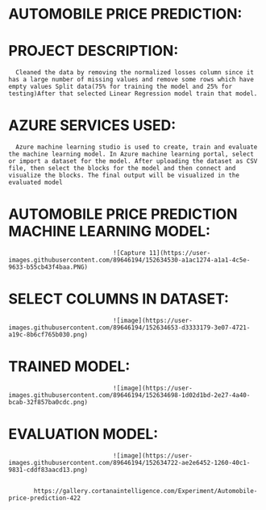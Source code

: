 # AUTOMOBILE PRICE PREDICTION:

# PROJECT DESCRIPTION:
      
      Cleaned the data by removing the normalized losses column since it has a large number of missing values and remove some rows which have empty values Split data(75% for training the model and 25% for testing)After that selected Linear Regression model train that model.

# AZURE SERVICES USED:
      
      Azure machine learning studio is used to create, train and evaluate the machine learning model. In Azure machine learning portal, select or import a dataset for the model. After uploading the dataset as CSV file, then select the blocks for the model and then connect and visualize the blocks. The final output will be visualized in the evaluated model

# AUTOMOBILE PRICE PREDICTION MACHINE LEARNING MODEL:

                                 ![Capture 11](https://user-images.githubusercontent.com/89646194/152634530-a1ac1274-a1a1-4c5e-9633-b55cb43f4baa.PNG)
                                 
# SELECT COLUMNS IN DATASET:

                                 ![image](https://user-images.githubusercontent.com/89646194/152634653-d3333179-3e07-4721-a19c-8b6cf765b030.png)

# TRAINED MODEL:

                                 ![image](https://user-images.githubusercontent.com/89646194/152634698-1d02d1bd-2e27-4a40-bcab-32f857ba0cdc.png)

# EVALUATION MODEL:

                                 ![image](https://user-images.githubusercontent.com/89646194/152634722-ae2e6452-1260-40c1-9831-cddf83aacd13.png)

      
           https://gallery.cortanaintelligence.com/Experiment/Automobile-price-prediction-422




